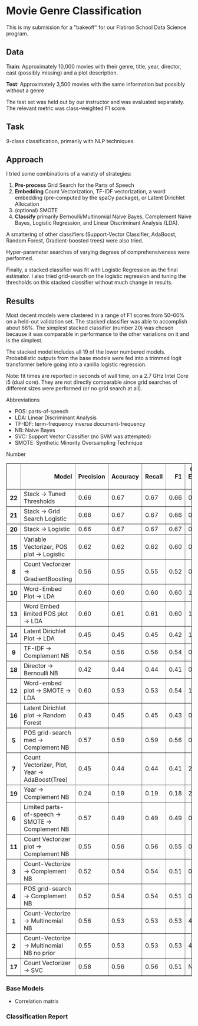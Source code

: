 # Movie Genre Classification
This is my submission for a "bakeoff" for our Flatiron School Data Science program.

## Data
__Train__: Approximately 10,000 movies with their genre, title, year, director, cast (possibly missing)
and a plot description.

__Test__: Approximately 3,500 movies with the same information but possibly without a genre

The test set was held out by our instructor and was evaluated separately. The
relevant metric was class-weighted F1 score.

## Task
9-class classification, primarily with NLP techniques.

## Approach
I tried some combinations of a variety of strategies:
1. **Pre-process** Grid Search for the Parts of Speech
2. **Embedding** Count Vectorization, TF-IDF vectorization, a word embedding
(pre-computed by the spaCy package), or Latent Dirichlet Allocation
3. (optional) SMOTE
4. **Classify** primarily Bernoulli/Multinomial Naive Bayes, Complement Naive Bayes, Logistic Regression,
and Linear Discriminant Analysis (LDA).

A smattering of other classifiers (Support-Vector Classifier, AdaBoost, Random Forest, Gradient-boosted trees) were also tried.

Hyper-parameter searches of varying degrees of comprehensiveness were performed.

Finally, a stacked classifier was fit with Logistic Regression as the final estimator.
I also tried grid-search on the logistic regression and tuning the thresholds on this stacked
classifier without much change in results.

## Results
Most decent models were clustered in a range of F1 scores from 50–60% on a held-out validation set. The
stacked classifier was able to accomplish about 66%. The simplest stacked classifier (number 20) was chosen
because it was comparable in performance to the other variations on it and is the simplest.

The stacked model includes all 19 of the lower numbered models. Probabilistic outputs from the base models were
fed into a trimmed logit transformer before going into a vanilla logistic regression.

Note: fit times are reported in seconds of wall time, on a 2.7 GHz Intel Core i5 (dual core). They are not directly comparable since
grid searches of different sizes were performed (or no grid search at all).

Abbreviations
- POS: parts-of-speech
- LDA: Linear Discriminant Analysis
- TF-IDF: term-frequency inverse document-frequency
- NB: Naive Bayes
- SVC: Support Vector Classifier (no SVM was attempted)
- SMOTE: Synthetic Minority Oversampling Technique

<table border="1" class="dataframe">  <thead>    <tr style="text-align: right;">      <th></th>Number<th>Model</th>      <th>Precision</th>      <th>Accuracy</th>      <th>Recall</th>      <th>F1</th>      <th>Cross-Entropy (Train)</th>      <th>Cross-Entropy (Test)</th>      <th>Fit Time</th>    </tr></thead>  <tbody>    <tr>      <th>22</th>      <td>Stack -&gt; Tuned Thresholds</td>      <td>0.66</td>      <td>0.67</td>      <td>0.67</td>      <td>0.66</td>      <td>0.36</td>      <td>0.93</td>      <td>1211.32</td>    </tr>    <tr>      <th>21</th>      <td>Stack -&gt; Grid Search Logistic</td>      <td>0.66</td>      <td>0.67</td>      <td>0.67</td>      <td>0.66</td>      <td>0.36</td>      <td>0.93</td>      <td>12128.41</td>    </tr>    <tr>      <th>20</th>      <td>Stack -&gt; Logistic</td>      <td>0.66</td>      <td>0.67</td>      <td>0.67</td>      <td>0.67</td>      <td>0.33</td>      <td>0.94</td>      <td>2749.24</td>    </tr>    <tr>      <th>15</th>      <td>Variable Vectorizer, POS plot -&gt; Logistic</td>      <td>0.62</td>      <td>0.62</td>      <td>0.62</td>      <td>0.60</td>      <td>0.83</td>      <td>1.12</td>      <td>988.97</td>    </tr>    <tr>      <th>8</th>      <td>Count Vectorizer -&gt; GradientBoosting</td>      <td>0.56</td>      <td>0.55</td>      <td>0.55</td>      <td>0.52</td>      <td>0.85</td>      <td>1.28</td>      <td>156.57</td>    </tr>    <tr>      <th>10</th>      <td>Word-Embed Plot -&gt; LDA</td>      <td>0.60</td>      <td>0.60</td>      <td>0.60</td>      <td>0.60</td>      <td>1.05</td>      <td>1.29</td>      <td>27.59</td>    </tr>    <tr>      <th>13</th>      <td>Word Embed limited POS plot -&gt; LDA</td>      <td>0.60</td>      <td>0.61</td>      <td>0.61</td>      <td>0.60</td>      <td>1.08</td>      <td>1.34</td>      <td>2879.78</td>    </tr>    <tr>      <th>14</th>      <td>Latent Dirichlet Plot -&gt; LDA</td>      <td>0.45</td>      <td>0.45</td>      <td>0.45</td>      <td>0.42</td>      <td>1.36</td>      <td>1.35</td>      <td>18758.21</td>    </tr>    <tr>      <th>9</th>      <td>TF-IDF -&gt; Complement NB</td>      <td>0.54</td>      <td>0.56</td>      <td>0.56</td>      <td>0.54</td>      <td>0.84</td>      <td>1.64</td>      <td>55.18</td>    </tr>    <tr>      <th>18</th>      <td>Director -&gt; Bernoulli NB</td>      <td>0.42</td>      <td>0.44</td>      <td>0.44</td>      <td>0.41</td>      <td>0.93</td>      <td>1.67</td>      <td>20.82</td>    </tr>    <tr>      <th>12</th>      <td>Word-embed plot -&gt; SMOTE -&gt; LDA</td>      <td>0.60</td>      <td>0.53</td>      <td>0.53</td>      <td>0.54</td>      <td>1.53</td>      <td>1.90</td>      <td>1484.18</td>    </tr>    <tr>      <th>16</th>      <td>Latent Dirichlet plot -&gt; Random Forest</td>      <td>0.43</td>      <td>0.45</td>      <td>0.45</td>      <td>0.43</td>      <td>0.29</td>      <td>1.93</td>      <td>84.99</td>    </tr>    <tr>      <th>5</th>      <td>POS grid-search med -&gt; Complement NB</td>      <td>0.57</td>      <td>0.59</td>      <td>0.59</td>      <td>0.56</td>      <td>0.55</td>      <td>1.97</td>      <td>6503.43</td>    </tr>    <tr>      <th>7</th>      <td>Count Vectorizer, Plot, Year -&gt; AdaBoost(Tree)</td>      <td>0.45</td>      <td>0.44</td>      <td>0.44</td>      <td>0.41</td>      <td>2.02</td>      <td>2.04</td>      <td>570.44</td>    </tr>    <tr>      <th>19</th>      <td>Year -&gt; Complement NB</td>      <td>0.24</td>      <td>0.19</td>      <td>0.19</td>      <td>0.18</td>      <td>2.18</td>      <td>2.18</td>      <td>9.59</td>    </tr>    <tr>      <th>6</th>      <td>Limited parts-of-speech -&gt; SMOTE -&gt; Complement NB</td>      <td>0.57</td>      <td>0.49</td>      <td>0.49</td>      <td>0.49</td>      <td>0.73</td>      <td>2.47</td>      <td>11464.26</td>    </tr>    <tr>      <th>11</th>      <td>Count Vectorizer plot -&gt; Complement NB</td>      <td>0.55</td>      <td>0.56</td>      <td>0.56</td>      <td>0.55</td>      <td>0.57</td>      <td>3.46</td>      <td>53.39</td>    </tr>    <tr>      <th>3</th>      <td>Count-Vectorize -&gt; Complement NB</td>      <td>0.52</td>      <td>0.54</td>      <td>0.54</td>      <td>0.51</td>      <td>0.73</td>      <td>4.67</td>      <td>75.65</td>    </tr>    <tr>      <th>4</th>      <td>POS grid-search -&gt; Complement NB</td>      <td>0.52</td>      <td>0.54</td>      <td>0.54</td>      <td>0.51</td>      <td>0.67</td>      <td>4.77</td>      <td>184.41</td>    </tr>    <tr>      <th>1</th>      <td>Count-Vectorize -&gt; Multinomial NB</td>      <td>0.56</td>      <td>0.53</td>      <td>0.53</td>      <td>0.53</td>      <td>4.02</td>      <td>10.31</td>      <td>53.33</td>    </tr>    <tr>      <th>2</th>      <td>Count-Vectorize -&gt; Multinomial NB no prior</td>      <td>0.55</td>      <td>0.53</td>      <td>0.53</td>      <td>0.53</td>      <td>4.21</td>      <td>10.40</td>      <td>49.93</td>    </tr>    <tr>      <th>17</th>      <td>Count Vectorizer -&gt; SVC</td>      <td>0.58</td>      <td>0.56</td>      <td>0.56</td>      <td>0.51</td>      <td>NaN</td>      <td>NaN</td>      <td>86.97</td>    </tr>  </tbody></table>

### Base Models
- Correlation matrix

### Classification Report
